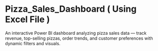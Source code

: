 # Pizza_Sales_Dashboard ( Using Excel File )
An interactive Power BI dashboard analyzing pizza sales data — track revenue, top-selling pizzas, order trends, and customer preferences with dynamic filters and visuals.
